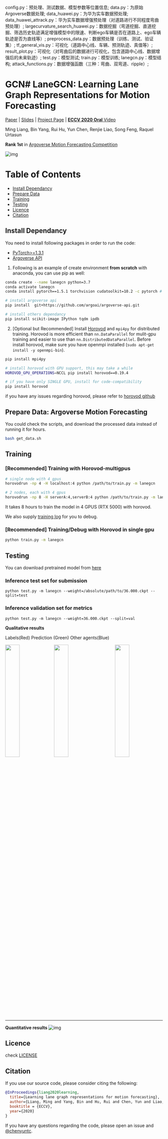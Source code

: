 
config.py：预处理、测试数据、模型参数等位置信息;
data.py：为原始Argoverse数据处理;
data_huawei.py：为华为实车数据预处理;
data_huawei_attrack.py：华为实车数据增强预处理（对道路进行不同程度弯曲预处理）;
largecurvature_search_huawei.py：数据挖掘（弯道挖掘、直道挖掘、筛选历史轨迹满足增强模型中的限速、判断ego车辆是否在道路上、ego车辆轨迹是否为直线等）;
preprocess_data.py：数据预处理（训练、测试、验证集）;
tf_general_vis.py：可视化（道路中心线、车辆、预测轨迹、真值等）;
result_plot.py：可视化（对弯曲后的数据进行可视化，包含道路中心线、数据增强后的未来轨迹）;
test.py：模型测试;
train.py：模型训练;
lanegcn.py：模型结构;
attack_functions.py：数据增强函数（三种：弯曲、双弯道、ripple）;


# GCN# LaneGCN: Learning Lane Graph Representations for Motion Forecasting


 [Paper](https://arxiv.org/pdf/2007.13732) | [Slides](http://www.cs.toronto.edu/~byang/slides/LaneGCN.pdf)  | [Project Page]() | [**ECCV 2020 Oral** Video](https://yun.sfo2.digitaloceanspaces.com/public/lanegcn/video.mp4)

Ming Liang, Bin Yang, Rui Hu, Yun Chen, Renjie Liao, Song Feng, Raquel Urtasun


**Rank 1st** in [Argoverse Motion Forecasting Competition](https://evalai.cloudcv.org/web/challenges/challenge-page/454/leaderboard/1279)


![img](misc/arch.png)


Table of Contents
=================
  * [Install Dependancy](#install-dependancy)
  * [Prepare Data](#prepare-data-argoverse-motion-forecasting)
  * [Training](#training)
  * [Testing](#testing)
  * [Licence](#licence)
  * [Citation](#citation)



## Install Dependancy
You need to install following packages in order to run the code:
- [PyTorch>=1.3.1](https://pytorch.org/)
- [Argoverse API](https://github.com/argoai/argoverse-api#installation)


1. Following is an example of create environment **from scratch** with anaconda, you can use pip as well:
```sh
conda create --name lanegcn python=3.7
conda activate lanegcn
conda install pytorch==1.5.1 torchvision cudatoolkit=10.2 -c pytorch # pytorch=1.5.1 when the code is release

# install argoverse api
pip install  git+https://github.com/argoai/argoverse-api.git

# install others dependancy
pip install scikit-image IPython tqdm ipdb
```

2. \[Optional but Recommended\] Install [Horovod](https://github.com/horovod/horovod#install) and `mpi4py` for distributed training. Horovod is more efficient than `nn.DataParallel` for mulit-gpu training and easier to use than `nn.DistributedDataParallel`. Before install horovod, make sure you have openmpi installed (`sudo apt-get install -y openmpi-bin`).
```sh
pip install mpi4py

# install horovod with GPU support, this may take a while
HOROVOD_GPU_OPERATIONS=NCCL pip install horovod==0.19.4

# if you have only SINGLE GPU, install for code-compatibility
pip install horovod
```
if you have any issues regarding horovod, please refer to [horovod github](https://github.com/horovod/horovod)

## Prepare Data: Argoverse Motion Forecasting
You could check the scripts, and download the processed data instead of running it for hours.
```sh
bash get_data.sh
```

## Training


### [Recommended] Training with Horovod-multigpus


```sh
# single node with 4 gpus
horovodrun -np 4 -H localhost:4 python /path/to/train.py -m lanegcn

# 2 nodes, each with 4 gpus
horovodrun -np 8 -H serverA:4,serverB:4 python /path/to/train.py -m lanegcn
``` 

It takes 8 hours to train the model in 4 GPUS (RTX 5000) with horovod.

We also supply [training log](misc/train_log.txt) for you to debug.

### [Recommended] Training/Debug with Horovod in single gpu 
```sh
python train.py -m lanegcn
```


## Testing
You can download pretrained model from [here](http://yun.sfo2.digitaloceanspaces.com/public/lanegcn/36.000.ckpt) 
### Inference test set for submission
```
python test.py -m lanegcn --weight=/absolute/path/to/36.000.ckpt --split=test
```
### Inference validation set for metrics
```
python test.py -m lanegcn --weight=36.000.ckpt --split=val
```

**Qualitative results**

Labels(Red) Prediction (Green) Other agents(Blue)





<p>
<img src="misc/5304.gif" width = "30.333%"  align="left" />
<img src="misc/25035.gif" width = "30.333%" align="center"  />
 <img src="misc/19406.gif" width = "30.333%" align="right"   />
</p>

------

**Quantitative results**
![img](misc/res_quan.png)

## Licence
check [LICENSE](LICENSE)

## Citation
If you use our source code, please consider citing the following:
```bibtex
@InProceedings{liang2020learning,
  title={Learning lane graph representations for motion forecasting},
  author={Liang, Ming and Yang, Bin and Hu, Rui and Chen, Yun and Liao, Renjie and Feng, Song and Urtasun, Raquel},
  booktitle = {ECCV},
  year={2020}
}
```

If you have any questions regarding the code, please open an issue and [@chenyuntc](https://github.com/chenyuntc).
